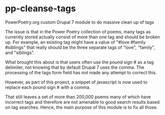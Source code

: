 # pp-cleanse-tags

PowerPoetry.org custom Drupal 7 module to do massive clean up of tags

The issue is that in the Power Poetry collection of poems, many tags as currently
stored actually consist of more than one tag and should be broken up. For example,
an existing tag might have a value of "#love #family #siblings" that really should
be the three separate tags of "love", "family", and "siblings".

What brought this about is that users often use the pound sign # as a tag delimiter,
not knowing that by default Drupal 7 uses the comma. The processing of the tags
form field has not made any attempt to correct this.

However, as part of this project, a snippet of javascript is now used to replace
each pound sign # with a comma.

That still leaves a set of more than 200,000 poems many of which have incorrect
tags and therefore are not amenable to good search results based on tag searches.
Hence, the main purpose of this module is to fix all those.
